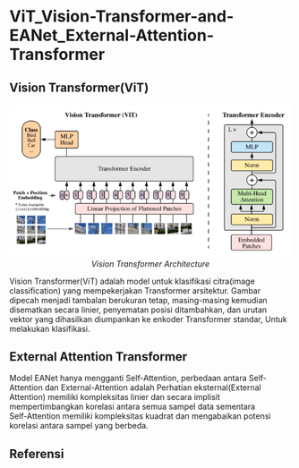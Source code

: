 # ViT_Vision-Transformer-and-EANet_External-Attention-Transformer

## Vision Transformer(ViT)

<p align="center">
 <img src="https://github.com/sultanbst123/ViT_Vision-Transformer-and-EANet_External-Attention-Transformer/blob/main/images.png"> <i>Vision Transformer Architecture</i>
</p>

Vision Transformer(ViT) adalah model untuk klasifikasi citra(image classification) yang mempekerjakan Transformer arsitektur. Gambar dipecah menjadi tambalan berukuran tetap, masing-masing kemudian disematkan secara linier, penyematan posisi ditambahkan, dan urutan vektor yang dihasilkan diumpankan ke enkoder Transformer standar, Untuk melakukan klasifikasi.

## External Attention Transformer

Model EANet hanya mengganti Self-Attention, perbedaan antara Self-Attention dan External-Attention adalah  Perhatian eksternal(External Attention) memiliki kompleksitas linier dan secara implisit mempertimbangkan korelasi antara semua sampel data sementara  
Self-Attention memiliki kompleksitas kuadrat dan mengabaikan potensi korelasi antara sampel yang berbeda.

## Referensi 



